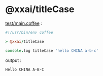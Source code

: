 [‼️]: ✏️README.mdt

# @xxai/titleCase

[test/main.coffee](./test/main.coffee) :

```coffee
#!/usr/bin/env coffee

> @xxai/titleCase

console.log titleCase 'hello CHINA a-b-c'
```

output :

```
Hello CHINA A-B-C
```
